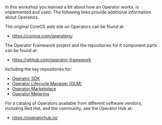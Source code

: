In this workshop you learned a bit about how an Operator works, is implemented and used. The following links provide additional information about Operators.

The original CoreOS web site on Operators can be found at:

* https://coreos.com/operators/

The Operator Framework project and the repositories for it component parts can be found at:

* https://github.com/operator-framework

Including the key repositories for:

* [Operator SDK](https://github.com/operator-framework/operator-sdk)
* [Operator Lifecycle Manager (OLM)](https://github.com/operator-framework/operator-lifecycle-manager)
* [Operator Marketplace](https://github.com/operator-framework/operator-marketplace)
* [Operator Metering](https://github.com/operator-framework/operator-metering)

For a catalog of Operators available from different software vendors, including Red Hat, and the community, see the Operator Hub at:

* https://operatorhub.io/
